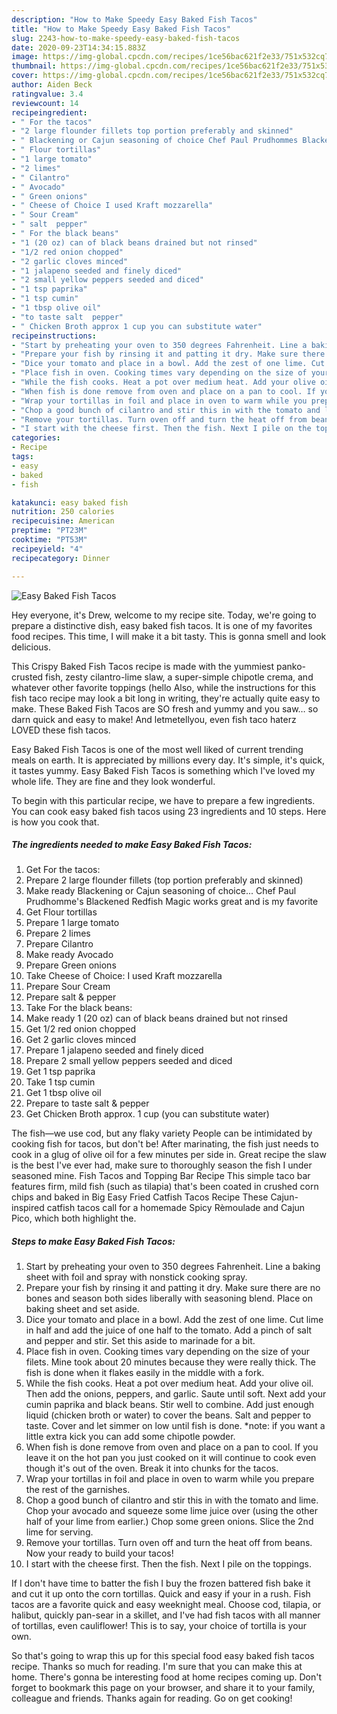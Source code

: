 ```yaml
---
description: "How to Make Speedy Easy Baked Fish Tacos"
title: "How to Make Speedy Easy Baked Fish Tacos"
slug: 2243-how-to-make-speedy-easy-baked-fish-tacos
date: 2020-09-23T14:34:15.883Z
image: https://img-global.cpcdn.com/recipes/1ce56bac621f2e33/751x532cq70/easy-baked-fish-tacos-recipe-main-photo.jpg
thumbnail: https://img-global.cpcdn.com/recipes/1ce56bac621f2e33/751x532cq70/easy-baked-fish-tacos-recipe-main-photo.jpg
cover: https://img-global.cpcdn.com/recipes/1ce56bac621f2e33/751x532cq70/easy-baked-fish-tacos-recipe-main-photo.jpg
author: Aiden Beck
ratingvalue: 3.4
reviewcount: 14
recipeingredient:
- " For the tacos"
- "2 large flounder fillets top portion preferably and skinned"
- " Blackening or Cajun seasoning of choice Chef Paul Prudhommes Blackened Redfish Magic works great and is my favorite"
- " Flour tortillas"
- "1 large tomato"
- "2 limes"
- " Cilantro"
- " Avocado"
- " Green onions"
- " Cheese of Choice I used Kraft mozzarella"
- " Sour Cream"
- " salt  pepper"
- " For the black beans"
- "1 (20 oz) can of black beans drained but not rinsed"
- "1/2 red onion chopped"
- "2 garlic cloves minced"
- "1 jalapeno seeded and finely diced"
- "2 small yellow peppers seeded and diced"
- "1 tsp paprika"
- "1 tsp cumin"
- "1 tbsp olive oil"
- "to taste salt  pepper"
- " Chicken Broth approx 1 cup you can substitute water"
recipeinstructions:
- "Start by preheating your oven to 350 degrees Fahrenheit. Line a baking sheet with foil and spray with nonstick cooking spray."
- "Prepare your fish by rinsing it and patting it dry. Make sure there are no bones and season both sides liberally with seasoning blend. Place on baking sheet and set aside."
- "Dice your tomato and place in a bowl. Add the zest of one lime. Cut lime in half and add the juice of one half to the tomato. Add a pinch of salt and pepper and stir. Set this aside to marinade for a bit."
- "Place fish in oven. Cooking times vary depending on the size of your filets. Mine took about 20 minutes because they were really thick. The fish is done when it flakes easily in the middle with a fork."
- "While the fish cooks. Heat a pot over medium heat. Add your olive oil. Then add the onions, peppers, and garlic. Saute until soft. Next add your cumin paprika and black beans. Stir well to combine. Add just enough liquid (chicken broth or water) to cover the beans. Salt and pepper to taste. Cover and let simmer on low until fish is done. *note: if you want a little extra kick you can add some chipotle powder."
- "When fish is done remove from oven and place on a pan to cool. If you leave it on the hot pan you just cooked on it will continue to cook even though it&#39;s out of the oven. Break it into chunks for the tacos."
- "Wrap your tortillas in foil and place in oven to warm while you prepare the rest of the garnishes."
- "Chop a good bunch of cilantro and stir this in with the tomato and lime. Chop your avocado and squeeze some lime juice over (using the other half of your lime from earlier.) Chop some green onions. Slice the 2nd lime for serving."
- "Remove your tortillas. Turn oven off and turn the heat off from beans. Now your ready to build your tacos!"
- "I start with the cheese first. Then the fish. Next I pile on the toppings."
categories:
- Recipe
tags:
- easy
- baked
- fish

katakunci: easy baked fish 
nutrition: 250 calories
recipecuisine: American
preptime: "PT23M"
cooktime: "PT53M"
recipeyield: "4"
recipecategory: Dinner

---
```



![Easy Baked Fish Tacos](https://img-global.cpcdn.com/recipes/1ce56bac621f2e33/751x532cq70/easy-baked-fish-tacos-recipe-main-photo.jpg)

Hey everyone, it's Drew, welcome to my recipe site. Today, we're going to prepare a distinctive dish, easy baked fish tacos. It is one of my favorites food recipes. This time, I will make it a bit tasty. This is gonna smell and look delicious.

This Crispy Baked Fish Tacos recipe is made with the yummiest panko-crusted fish, zesty cilantro-lime slaw, a super-simple chipotle crema, and whatever other favorite toppings (hello Also, while the instructions for this fish taco recipe may look a bit long in writing, they&#39;re actually quite easy to make. These Baked Fish Tacos are SO fresh and yummy and you saw… so darn quick and easy to make! And letmetellyou, even fish taco haterz LOVED these fish tacos.

Easy Baked Fish Tacos is one of the most well liked of current trending meals on earth. It is appreciated by millions every day. It's simple, it's quick, it tastes yummy. Easy Baked Fish Tacos is something which I've loved my whole life. They are fine and they look wonderful.


To begin with this particular recipe, we have to prepare a few ingredients. You can cook easy baked fish tacos using 23 ingredients and 10 steps. Here is how you cook that.

<!--inarticleads1-->

##### The ingredients needed to make Easy Baked Fish Tacos:

1. Get  For the tacos:
1. Prepare 2 large flounder fillets (top portion preferably and skinned)
1. Make ready  Blackening or Cajun seasoning of choice... Chef Paul Prudhomme&#39;s Blackened Redfish Magic works great and is my favorite
1. Get  Flour tortillas
1. Prepare 1 large tomato
1. Prepare 2 limes
1. Prepare  Cilantro
1. Make ready  Avocado
1. Prepare  Green onions
1. Take  Cheese of Choice: I used Kraft mozzarella
1. Prepare  Sour Cream
1. Prepare  salt &amp; pepper
1. Take  For the black beans:
1. Make ready 1 (20 oz) can of black beans drained but not rinsed
1. Get 1/2 red onion chopped
1. Get 2 garlic cloves minced
1. Prepare 1 jalapeno seeded and finely diced
1. Prepare 2 small yellow peppers seeded and diced
1. Get 1 tsp paprika
1. Take 1 tsp cumin
1. Get 1 tbsp olive oil
1. Prepare to taste salt &amp; pepper
1. Get  Chicken Broth approx. 1 cup (you can substitute water)


The fish—we use cod, but any flaky variety People can be intimidated by cooking fish for tacos, but don&#39;t be! After marinating, the fish just needs to cook in a glug of olive oil for a few minutes per side in. Great recipe the slaw is the best I&#39;ve ever had, make sure to thoroughly season the fish I under seasoned mine. Fish Tacos and Topping Bar Recipe This simple taco bar features firm, mild fish (such as tilapia) that&#39;s been coated in crushed corn chips and baked in Big Easy Fried Catfish Tacos Recipe These Cajun-inspired catfish tacos call for a homemade Spicy Rèmoulade and Cajun Pico, which both highlight the. 

<!--inarticleads2-->

##### Steps to make Easy Baked Fish Tacos:

1. Start by preheating your oven to 350 degrees Fahrenheit. Line a baking sheet with foil and spray with nonstick cooking spray.
1. Prepare your fish by rinsing it and patting it dry. Make sure there are no bones and season both sides liberally with seasoning blend. Place on baking sheet and set aside.
1. Dice your tomato and place in a bowl. Add the zest of one lime. Cut lime in half and add the juice of one half to the tomato. Add a pinch of salt and pepper and stir. Set this aside to marinade for a bit.
1. Place fish in oven. Cooking times vary depending on the size of your filets. Mine took about 20 minutes because they were really thick. The fish is done when it flakes easily in the middle with a fork.
1. While the fish cooks. Heat a pot over medium heat. Add your olive oil. Then add the onions, peppers, and garlic. Saute until soft. Next add your cumin paprika and black beans. Stir well to combine. Add just enough liquid (chicken broth or water) to cover the beans. Salt and pepper to taste. Cover and let simmer on low until fish is done. *note: if you want a little extra kick you can add some chipotle powder.
1. When fish is done remove from oven and place on a pan to cool. If you leave it on the hot pan you just cooked on it will continue to cook even though it&#39;s out of the oven. Break it into chunks for the tacos.
1. Wrap your tortillas in foil and place in oven to warm while you prepare the rest of the garnishes.
1. Chop a good bunch of cilantro and stir this in with the tomato and lime. Chop your avocado and squeeze some lime juice over (using the other half of your lime from earlier.) Chop some green onions. Slice the 2nd lime for serving.
1. Remove your tortillas. Turn oven off and turn the heat off from beans. Now your ready to build your tacos!
1. I start with the cheese first. Then the fish. Next I pile on the toppings.


If I don&#39;t have time to batter the fish I buy the frozen battered fish bake it and cut it up onto the corn tortillas. Quick and easy if your in a rush. Fish tacos are a favorite quick and easy weeknight meal. Choose cod, tilapia, or halibut, quickly pan-sear in a skillet, and I&#39;ve had fish tacos with all manner of tortillas, even cauliflower! This is to say, your choice of tortilla is your own. 

So that's going to wrap this up for this special food easy baked fish tacos recipe. Thanks so much for reading. I'm sure that you can make this at home. There's gonna be interesting food at home recipes coming up. Don't forget to bookmark this page on your browser, and share it to your family, colleague and friends. Thanks again for reading. Go on get cooking!

